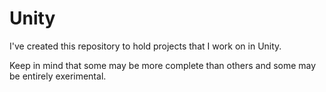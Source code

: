 Unity
=====

I've created this repository to hold projects that I work on in Unity.

Keep in mind that some may be more complete than others and some may be entirely exerimental.
